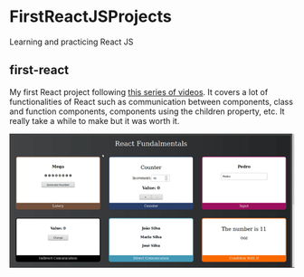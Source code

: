 # FirstReactJSProjects
Learning and practicing React JS

## first-react

My first React project following <a href="https://www.youtube.com/watch?v=XQxitgyZ_S4">this series of videos</a>. It covers a lot of functionalities of React such as communication between components, class and function components, components using the children property, etc. It really take a while to make but it was worth it. <br/>

![first-react site](https://github.com/arturo32/FirstReactJSProjects/blob/master/images/first-react.gif)
